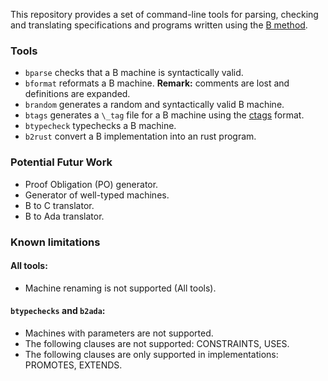 
This repository provides a set of command-line tools for parsing, checking and translating specifications and programs written using the [B method](https://en.wikipedia.org/wiki/B-Method).

### Tools

  * `bparse` checks that a B machine is syntactically valid.
  * `bformat` reformats a B machine. **Remark:** comments are lost and definitions are expanded.
  * `brandom` generates a random and syntactically valid B machine.
  * `btags` generates a `\_tag` file for a B machine using the [ctags](http://ctags.sourceforge.net/) format.
  * `btypecheck` typechecks a B machine.
  * `b2rust` convert a B implementation into an rust program.

### Potential Futur Work
  * Proof Obligation (PO) generator.
  * Generator of well-typed machines.
  * B to C translator.
  * B to Ada translator.

### Known limitations

#### All tools:
  * Machine renaming is not supported (All tools).

#### `btypechecks` and `b2ada`:
  * Machines with parameters are not supported.
  * The following clauses are not supported: CONSTRAINTS, USES.
  * The following clauses are only supported in implementations: PROMOTES, EXTENDS.
